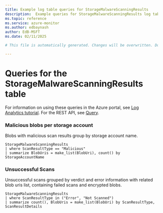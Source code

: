 ```yaml
---
title: Example log table queries for StorageMalwareScanningResults
description:  Example queries for StorageMalwareScanningResults log table
ms.topic: reference
ms.service: azure-monitor
ms.author: edbaynash
author: EdB-MSFT
ms.date: 02/11/2025

# This file is automatically generated. Changes will be overwritten. Do not change this file directly. 

---
```


# Queries for the StorageMalwareScanningResults table

For information on using these queries in the Azure portal, see [Log Analytics tutorial](/azure/azure-monitor/logs/log-analytics-tutorial). For the REST API, see [Query](/rest/api/loganalytics/query).


### Malicious blobs per storage account  


Blobs with malicious scan results group by storage account name.  

```query
StorageMalwareScanningResults
| where ScanResultType == "Malicious"
| summarize BlobUris = make_list(BlobUri), count() by StorageAccountName
```



### Unsuccessful Scans  


Unsuccessful scans grouped by verdict and error information with related blob uris list, containing failed scans and encrypted blobs.  

```query
StorageMalwareScanningResults
| where ScanResultType in ("Error", "Not Scanned")
| summarize count(), BlobUris = make_list(BlobUri) by ScanResultType, ScanResultDetails
```

